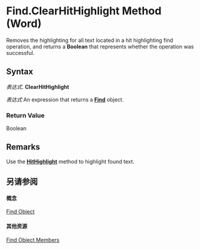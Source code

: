 
# Find.ClearHitHighlight Method (Word)

Removes the highlighting for all text located in a hit highlighting find operation, and returns a  **Boolean** that represents whether the operation was successful.


## Syntax

 _表达式_. **ClearHitHighlight**

 _表达式_ An expression that returns a **[Find](da822788-cad5-992a-a835-18cc574cc324.md)** object.


### Return Value

Boolean


## Remarks

Use the  **[HitHighlight](11f6a7e5-7aba-a374-db39-327f6427364b.md)** method to highlight found text.


## 另请参阅


#### 概念


[Find Object](da822788-cad5-992a-a835-18cc574cc324.md)
#### 其他资源


[Find Object Members](http://msdn.microsoft.com/library/21f00da0-4c84-ace3-fc79-a55a9ed64360%28Office.15%29.aspx)